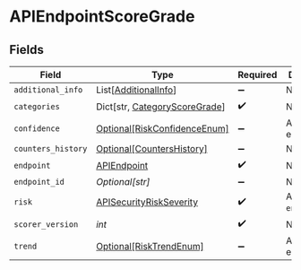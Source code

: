# APIEndpointScoreGrade


## Fields

| Field                                                                      | Type                                                                       | Required                                                                   | Description                                                                |
| -------------------------------------------------------------------------- | -------------------------------------------------------------------------- | -------------------------------------------------------------------------- | -------------------------------------------------------------------------- |
| `additional_info`                                                          | List[[AdditionalInfo](../../models/shared/additionalinfo.md)]              | :heavy_minus_sign:                                                         | N/A                                                                        |
| `categories`                                                               | Dict[str, [CategoryScoreGrade](../../models/shared/categoryscoregrade.md)] | :heavy_check_mark:                                                         | N/A                                                                        |
| `confidence`                                                               | [Optional[RiskConfidenceEnum]](../../models/shared/riskconfidenceenum.md)  | :heavy_minus_sign:                                                         | An enumeration.                                                            |
| `counters_history`                                                         | [Optional[CountersHistory]](../../models/shared/countershistory.md)        | :heavy_minus_sign:                                                         | N/A                                                                        |
| `endpoint`                                                                 | [APIEndpoint](../../models/shared/apiendpoint.md)                          | :heavy_check_mark:                                                         | N/A                                                                        |
| `endpoint_id`                                                              | *Optional[str]*                                                            | :heavy_minus_sign:                                                         | N/A                                                                        |
| `risk`                                                                     | [APISecurityRiskSeverity](../../models/shared/apisecurityriskseverity.md)  | :heavy_check_mark:                                                         | An `enum`eration.                                                          |
| `scorer_version`                                                           | *int*                                                                      | :heavy_check_mark:                                                         | N/A                                                                        |
| `trend`                                                                    | [Optional[RiskTrendEnum]](../../models/shared/risktrendenum.md)            | :heavy_minus_sign:                                                         | An enumeration.                                                            |